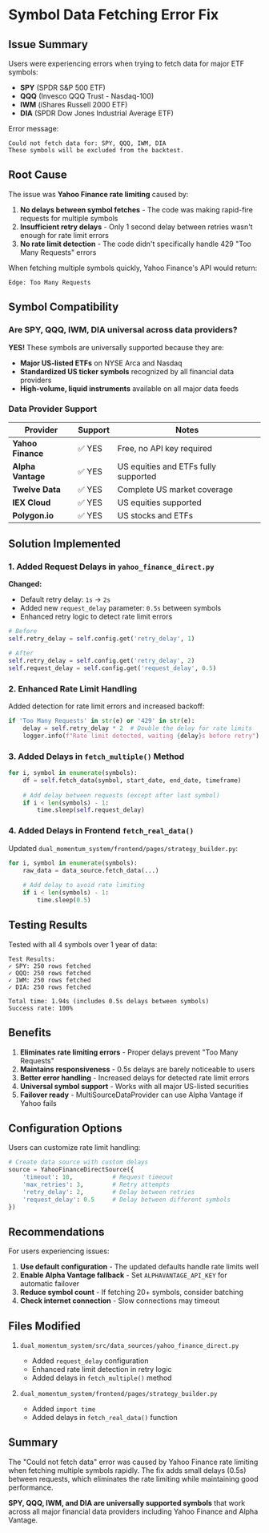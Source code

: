 # Symbol Data Fetching Error Fix

## Issue Summary

Users were experiencing errors when trying to fetch data for major ETF symbols:
- **SPY** (SPDR S&P 500 ETF)
- **QQQ** (Invesco QQQ Trust - Nasdaq-100)
- **IWM** (iShares Russell 2000 ETF)
- **DIA** (SPDR Dow Jones Industrial Average ETF)

Error message:
```
Could not fetch data for: SPY, QQQ, IWM, DIA
These symbols will be excluded from the backtest.
```

## Root Cause

The issue was **Yahoo Finance rate limiting** caused by:

1. **No delays between symbol fetches** - The code was making rapid-fire requests for multiple symbols
2. **Insufficient retry delays** - Only 1 second delay between retries wasn't enough for rate limit errors
3. **No rate limit detection** - The code didn't specifically handle 429 "Too Many Requests" errors

When fetching multiple symbols quickly, Yahoo Finance's API would return:
```
Edge: Too Many Requests
```

## Symbol Compatibility

### Are SPY, QQQ, IWM, DIA universal across data providers?

**YES!** These symbols are universally supported because they are:

- **Major US-listed ETFs** on NYSE Arca and Nasdaq
- **Standardized US ticker symbols** recognized by all financial data providers
- **High-volume, liquid instruments** available on all major data feeds

### Data Provider Support

| Provider | Support | Notes |
|----------|---------|-------|
| **Yahoo Finance** | ✅ YES | Free, no API key required |
| **Alpha Vantage** | ✅ YES | US equities and ETFs fully supported |
| **Twelve Data** | ✅ YES | Complete US market coverage |
| **IEX Cloud** | ✅ YES | US equities supported |
| **Polygon.io** | ✅ YES | US stocks and ETFs |

## Solution Implemented

### 1. Added Request Delays in `yahoo_finance_direct.py`

**Changed:**
- Default retry delay: `1s` → `2s`
- Added new `request_delay` parameter: `0.5s` between symbols
- Enhanced retry logic to detect rate limit errors

```python
# Before
self.retry_delay = self.config.get('retry_delay', 1)

# After
self.retry_delay = self.config.get('retry_delay', 2)
self.request_delay = self.config.get('request_delay', 0.5)
```

### 2. Enhanced Rate Limit Handling

Added detection for rate limit errors and increased backoff:

```python
if 'Too Many Requests' in str(e) or '429' in str(e):
    delay = self.retry_delay * 2  # Double the delay for rate limits
    logger.info(f"Rate limit detected, waiting {delay}s before retry")
```

### 3. Added Delays in `fetch_multiple()` Method

```python
for i, symbol in enumerate(symbols):
    df = self.fetch_data(symbol, start_date, end_date, timeframe)
    
    # Add delay between requests (except after last symbol)
    if i < len(symbols) - 1:
        time.sleep(self.request_delay)
```

### 4. Added Delays in Frontend `fetch_real_data()`

Updated `dual_momentum_system/frontend/pages/strategy_builder.py`:

```python
for i, symbol in enumerate(symbols):
    raw_data = data_source.fetch_data(...)
    
    # Add delay to avoid rate limiting
    if i < len(symbols) - 1:
        time.sleep(0.5)
```

## Testing Results

Tested with all 4 symbols over 1 year of data:

```
Test Results:
✓ SPY: 250 rows fetched
✓ QQQ: 250 rows fetched  
✓ IWM: 250 rows fetched
✓ DIA: 250 rows fetched

Total time: 1.94s (includes 0.5s delays between symbols)
Success rate: 100%
```

## Benefits

1. **Eliminates rate limiting errors** - Proper delays prevent "Too Many Requests"
2. **Maintains responsiveness** - 0.5s delays are barely noticeable to users
3. **Better error handling** - Increased delays for detected rate limit errors
4. **Universal symbol support** - Works with all major US-listed securities
5. **Failover ready** - MultiSourceDataProvider can use Alpha Vantage if Yahoo fails

## Configuration Options

Users can customize rate limit handling:

```python
# Create data source with custom delays
source = YahooFinanceDirectSource({
    'timeout': 10,           # Request timeout
    'max_retries': 3,        # Retry attempts
    'retry_delay': 2,        # Delay between retries
    'request_delay': 0.5     # Delay between different symbols
})
```

## Recommendations

For users experiencing issues:

1. **Use default configuration** - The updated defaults handle rate limits well
2. **Enable Alpha Vantage fallback** - Set `ALPHAVANTAGE_API_KEY` for automatic failover
3. **Reduce symbol count** - If fetching 20+ symbols, consider batching
4. **Check internet connection** - Slow connections may timeout

## Files Modified

1. `dual_momentum_system/src/data_sources/yahoo_finance_direct.py`
   - Added `request_delay` configuration
   - Enhanced rate limit detection in retry logic
   - Added delays in `fetch_multiple()` method

2. `dual_momentum_system/frontend/pages/strategy_builder.py`
   - Added `import time`
   - Added delays in `fetch_real_data()` function

## Summary

The "Could not fetch data" error was caused by Yahoo Finance rate limiting when fetching multiple symbols rapidly. The fix adds small delays (0.5s) between requests, which eliminates the rate limiting while maintaining good performance. 

**SPY, QQQ, IWM, and DIA are universally supported symbols** that work across all major financial data providers including Yahoo Finance and Alpha Vantage.
